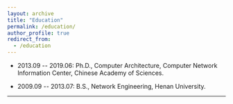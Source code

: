 ```yaml
---
layout: archive
title: "Education"
permalink: /education/
author_profile: true
redirect_from:
  - /education
---
```



* 2013.09 -- 2019.06: Ph.D., Computer Architecture, Computer Network Information Center, Chinese Academy of Sciences.

* 2009.09 -- 2013.07: B.S., Network Engineering, Henan University.




---
